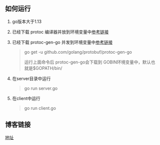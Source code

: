 ## 如何运行
1. go版本大于1.13
2. 已经下载 protoc 编译器并放到环境变量中[参考链接](https://github.com/protocolbuffers/protobuf/releases)

3. 已经下载 protoc-gen-go 并发到环境变量中[参考链接](https://www.grpc.io/docs/quickstart/go/)
    >go get -u github.com/golang/protobuf/protoc-gen-go
    >
    >运行上面命令后 protoc-gen-go会下载到 GOBIN环境变量中，默认也就是$GOPATH/bin/
4. 在server目录中运行 
    > go run server.go
5. 在client中运行
    > go run client.go

## 博客链接
[地址](https://www.cnblogs.com/codeAB/p/12643426.html)
